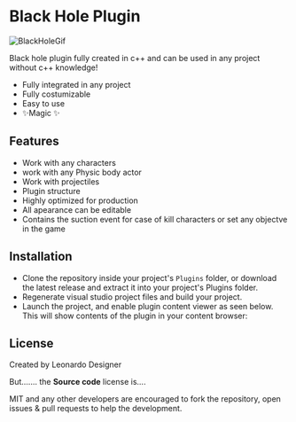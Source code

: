 # Black Hole Plugin


![BlackHoleGif](https://user-images.githubusercontent.com/12305857/131715339-1e3d8a8a-ad60-43bd-827b-bfe3d2502658.gif)


Black hole plugin fully created in c++ and can be used in any project without c++ knowledge!

- Fully integrated in any project
- Fully costumizable
- Easy to use
- ✨Magic ✨

## Features

- Work with any characters
- work with any Physic body actor
- Work with projectiles
- Plugin structure
- Highly optimized for production
- All apearance can be editable
- Contains the suction event for case of kill characters or set any objectve in the game


## Installation


* Clone the repository inside your project's `Plugins` folder, or download the latest release and extract it into your project's Plugins folder.
* Regenerate visual studio project files and build your project.
* Launch the project, and enable plugin content viewer as seen below. This will show contents of the plugin in your content browser:



## License

Created by Leonardo Designer

But....... the **Source code** license is....

MIT and any other developers are encouraged to fork the repository, open issues & pull requests to help the development.





